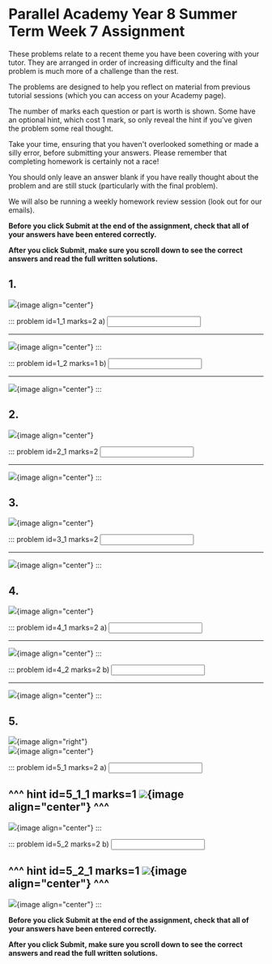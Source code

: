 # Parallel Academy Year 8 Summer Term Week 7 Assignment

These problems relate to a recent theme you have been covering with your tutor. They are arranged in order of increasing difficulty and the final problem is much more of a challenge than the rest.  

The problems are designed to help you reflect on material from previous tutorial sessions (which you can access on your Academy page).  

The number of marks each question or part is worth is shown. Some have an optional hint, which cost 1 mark, so only reveal the hint if you’ve given the problem some real thought.   

Take your time, ensuring that you haven't overlooked something or made a silly error, before submitting your answers. Please remember that completing homework is certainly not a race!  

You should only leave an answer blank if you have really thought about the problem and are still stuck (particularly with the final problem).  

We will also be running a weekly homework review session (look out for our emails).  

**Before you click Submit at the end of the assignment, check that all of your answers have been entered correctly.** 
  
**After you click Submit, make sure you scroll down to see the correct answers and read the full written solutions.**  

## 1.	
![](/resources/academy-8sum-week-8/q1.png){image align="center"}  

::: problem id=1_1 marks=2
a) <input type="number" solution="150"/>  
 
---

![](/resources/academy-8sum-week-8/s1a.png){image align="center"}
:::  

::: problem id=1_2 marks=1
b) <input type="number" solution="1"/>  

---

![](/resources/academy-8sum-week-8/s1b.png){image align="center"}
::: 


## 2.
![](/resources/academy-8sum-week-8/q2.png){image align="center"}  

::: problem id=2_1 marks=2
<input type="number" solution="26"/>  

---

![](/resources/academy-8sum-week-8/s2.png){image align="center"}
:::  


## 3.
![](/resources/academy-8sum-week-8/q3.png){image align="center"}  

::: problem id=3_1 marks=2
<input type="number" solution="4"/>  

---

![](/resources/academy-8sum-week-8/s3.png){image align="center"}
:::  


## 4.
![](/resources/academy-8sum-week-8/q4.png){image align="center"}  

::: problem id=4_1 marks=2
a) <input type="number" solution="21"/>  
 
---

![](/resources/academy-8sum-week-8/s4a.png){image align="center"}
:::  

::: problem id=4_2 marks=2
b) <input type="number" solution="30"/>  

---

![](/resources/academy-8sum-week-8/s4b.png){image align="center"}
::: 


## 5.
![](/resources/academy-4-week-2/4-skull.png){image align="right"}  
![](/resources/academy-8sum-week-8/q5.png){image align="center"}  

::: problem id=5_1 marks=2
a) <input type="number" solution="3"/> 

^^^ hint id=5_1_1 marks=1
![](/resources/academy-8sum-week-8/h5a.png){image align="center"} 
^^^  
---

![](/resources/academy-8sum-week-8/s5a.png){image align="center"}
:::  

::: problem id=5_2 marks=2
b) <input type="number" solution="28"/>  

^^^ hint id=5_2_1 marks=1
![](/resources/academy-8sum-week-8/h5a.png){image align="center"} 
^^^  
---

![](/resources/academy-8sum-week-8/s5b.png){image align="center"}
::: 

**Before you click Submit at the end of the assignment, check that all of your answers have been entered correctly.** 
  
**After you click Submit, make sure you scroll down to see the correct answers and read the full written solutions.**  